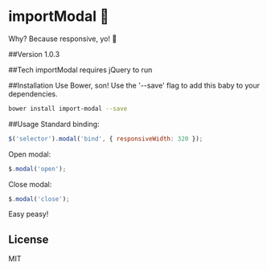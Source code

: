 importModal :dancers:
===========
Why? Because responsive, yo! :beginner:

##Version
1.0.3

##Tech
importModal requires jQuery to run

##Installation
Use Bower, son! Use the '--save' flag to add this baby to your dependencies.

```sh
bower install import-modal --save
```

##Usage
Standard binding:

```javascript
$('selector').modal('bind', { responsiveWidth: 320 });

```
Open modal:

```javascript
$.modal('open');
```
Close modal:

```javascript
$.modal('close');
```
Easy peasy!

License
----

MIT
